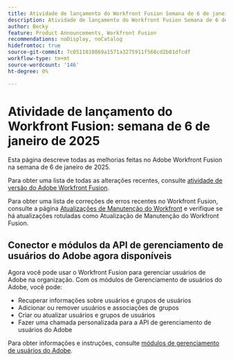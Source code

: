 ```yaml
---
title: Atividade de lançamento do Workfront Fusion Semana de 6 de janeiro de 2025
description: Atividade de lançamento do Workfront Fusion Semana de 6 de janeiro de 2025
author: Becky
feature: Product Announcements, Workfront Fusion
recommendations: noDisplay, noCatalog
hidefromtoc: true
source-git-commit: 7c0511010869a1571a3275911f568cd2b01dfcdf
workflow-type: tm+mt
source-wordcount: '146'
ht-degree: 0%

---
```


# Atividade de lançamento do Workfront Fusion: semana de 6 de janeiro de 2025

Esta página descreve todas as melhorias feitas no Adobe Workfront Fusion na semana de 6 de janeiro de 2025.

Para obter uma lista de todas as alterações recentes, consulte [atividade de versão do Adobe Workfront Fusion](../../../product-announcements/product-releases/fusion-release-activity/fusion-release-activity.md).

Para obter uma lista de correções de erros recentes no Workfront Fusion, consulte a página [Atualizações de Manutenção do Workfront](https://experienceleague.adobe.com/docs/workfront-known-issues/releases/current-updates.html) e verifique se há atualizações rotuladas como Atualização de Manutenção do Workfront Fusion.

## Conector e módulos da API de gerenciamento de usuários do Adobe agora disponíveis

Agora você pode usar o Workfront Fusion para gerenciar usuários de Adobe na organização. Com os módulos de Gerenciamento de usuários do Adobe, você pode:

* Recuperar informações sobre usuários e grupos de usuários
* Adicionar ou remover usuários e associações de grupos
* Criar ou atualizar usuários e grupos de usuários
* Fazer uma chamada personalizada para a API de gerenciamento de usuários do Adobe

Para obter informações e instruções, consulte [módulos de gerenciamento de usuários do Adobe](/help/quicksilver/workfront-fusion/apps-and-their-modules/adobe-user-management-modules.md).
